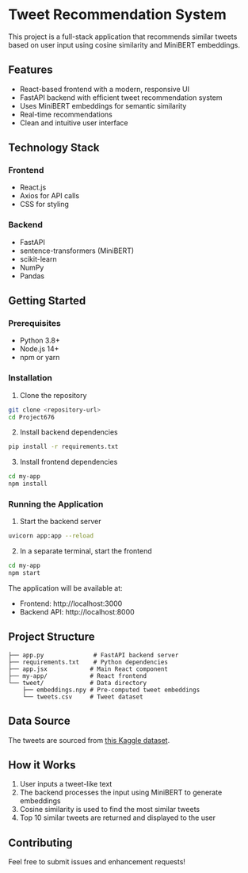 # Tweet Recommendation System

This project is a full-stack application that recommends similar tweets based on user input using cosine similarity and MiniBERT embeddings.

## Features

- React-based frontend with a modern, responsive UI
- FastAPI backend with efficient tweet recommendation system
- Uses MiniBERT embeddings for semantic similarity
- Real-time recommendations
- Clean and intuitive user interface

## Technology Stack

### Frontend
- React.js
- Axios for API calls
- CSS for styling

### Backend
- FastAPI
- sentence-transformers (MiniBERT)
- scikit-learn
- NumPy
- Pandas

## Getting Started

### Prerequisites
- Python 3.8+
- Node.js 14+
- npm or yarn

### Installation

1. Clone the repository
```bash
git clone <repository-url>
cd Project676
```

2. Install backend dependencies
```bash
pip install -r requirements.txt
```

3. Install frontend dependencies
```bash
cd my-app
npm install
```

### Running the Application

1. Start the backend server
```bash
uvicorn app:app --reload
```

2. In a separate terminal, start the frontend
```bash
cd my-app
npm start
```

The application will be available at:
- Frontend: http://localhost:3000
- Backend API: http://localhost:8000

## Project Structure
```
├── app.py              # FastAPI backend server
├── requirements.txt    # Python dependencies
├── app.jsx            # Main React component
├── my-app/            # React frontend
└── tweet/             # Data directory
    ├── embeddings.npy # Pre-computed tweet embeddings
    └── tweets.csv     # Tweet dataset
```

## Data Source
The tweets are sourced from [this Kaggle dataset](https://www.kaggle.com/datasets/yasserh/twitter-tweets-sentiment-dataset).

## How it Works
1. User inputs a tweet-like text
2. The backend processes the input using MiniBERT to generate embeddings
3. Cosine similarity is used to find the most similar tweets
4. Top 10 similar tweets are returned and displayed to the user

## Contributing
Feel free to submit issues and enhancement requests!

